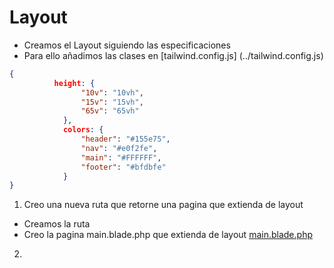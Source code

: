# Layout

* Creamos el Layout siguiendo las especificaciones
* Para ello añadimos las clases en [tailwind.config.js] (../tailwind.config.js)

```json
{
          height: {
                "10v": "10vh",
                "15v": "15vh",
                "65v": "65vh"
            },
            colors: {
                "header": "#155e75",
                "nav": "#e0f2fe",
                "main": "#FFFFFF",
                "footer": "#bfdbfe"
            }
}
```

1. Creo una nueva ruta que retorne una pagina que extienda de layout
 - Creamos la ruta
 - Creo la pagina main.blade.php que extienda de layout
    [main.blade.php](/resources/views/empresa/main.blade.php)
2. 
